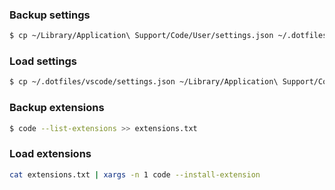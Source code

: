 ### Backup settings

```bash
$ cp ~/Library/Application\ Support/Code/User/settings.json ~/.dotfiles/vscode
```

### Load settings

```bash
$ cp ~/.dotfiles/vscode/settings.json ~/Library/Application\ Support/Code/User/settings.json
```

### Backup extensions

```bash
$ code --list-extensions >> extensions.txt
```

### Load extensions

```bash
cat extensions.txt | xargs -n 1 code --install-extension
```
